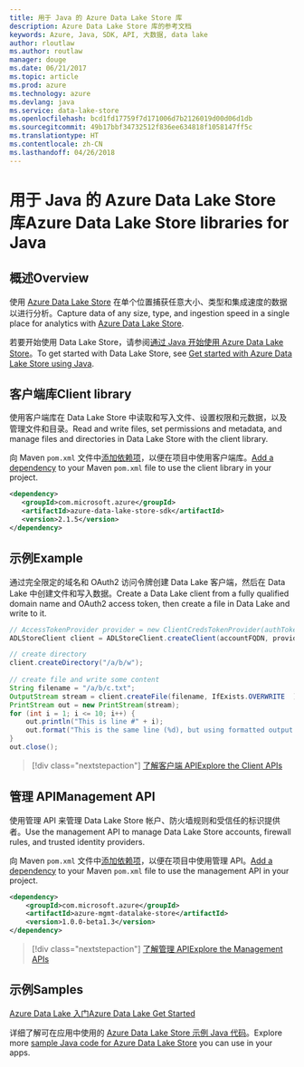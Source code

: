 ```yaml
---
title: 用于 Java 的 Azure Data Lake Store 库
description: Azure Data Lake Store 库的参考文档
keywords: Azure, Java, SDK, API, 大数据, data lake
author: rloutlaw
ms.author: routlaw
manager: douge
ms.date: 06/21/2017
ms.topic: article
ms.prod: azure
ms.technology: azure
ms.devlang: java
ms.service: data-lake-store
ms.openlocfilehash: bcd1fd17759f7d171006d7b2126019d00d06d1db
ms.sourcegitcommit: 49b17bbf34732512f836ee634818f1058147ff5c
ms.translationtype: HT
ms.contentlocale: zh-CN
ms.lasthandoff: 04/26/2018
---
```

# <a name="azure-data-lake-store-libraries-for-java"></a><span data-ttu-id="06fb7-104">用于 Java 的 Azure Data Lake Store 库</span><span class="sxs-lookup"><span data-stu-id="06fb7-104">Azure Data Lake Store libraries for Java</span></span>

## <a name="overview"></a><span data-ttu-id="06fb7-105">概述</span><span class="sxs-lookup"><span data-stu-id="06fb7-105">Overview</span></span>

<span data-ttu-id="06fb7-106">使用 [Azure Data Lake Store](/azure/data-lake-store/data-lake-store-overview) 在单个位置捕获任意大小、类型和集成速度的数据以进行分析。</span><span class="sxs-lookup"><span data-stu-id="06fb7-106">Capture data of any size, type, and ingestion speed in a single place for analytics with [Azure Data Lake Store](/azure/data-lake-store/data-lake-store-overview).</span></span>

<span data-ttu-id="06fb7-107">若要开始使用 Data Lake Store，请参阅[通过 Java 开始使用 Azure Data Lake Store](/azure/data-lake-store/data-lake-store-get-started-java-sdk)。</span><span class="sxs-lookup"><span data-stu-id="06fb7-107">To get started with Data Lake Store, see [Get started with Azure Data Lake Store using Java](/azure/data-lake-store/data-lake-store-get-started-java-sdk).</span></span>


## <a name="client-library"></a><span data-ttu-id="06fb7-108">客户端库</span><span class="sxs-lookup"><span data-stu-id="06fb7-108">Client library</span></span>

<span data-ttu-id="06fb7-109">使用客户端库在 Data Lake Store 中读取和写入文件、设置权限和元数据，以及管理文件和目录。</span><span class="sxs-lookup"><span data-stu-id="06fb7-109">Read and write files, set permissions and metadata, and manage files and directories in Data Lake Store with the client library.</span></span>

<span data-ttu-id="06fb7-110">向 Maven `pom.xml` 文件中[添加依赖项](https://maven.apache.org/guides/getting-started/index.html#How_do_I_use_external_dependencies)，以便在项目中使用客户端库。</span><span class="sxs-lookup"><span data-stu-id="06fb7-110">[Add a dependency](https://maven.apache.org/guides/getting-started/index.html#How_do_I_use_external_dependencies) to your Maven `pom.xml` file to use the client library in your project.</span></span>

```XML
<dependency>
   <groupId>com.microsoft.azure</groupId>
   <artifactId>azure-data-lake-store-sdk</artifactId>
   <version>2.1.5</version>
</dependency>
```   

## <a name="example"></a><span data-ttu-id="06fb7-111">示例</span><span class="sxs-lookup"><span data-stu-id="06fb7-111">Example</span></span>

<span data-ttu-id="06fb7-112">通过完全限定的域名和 OAuth2 访问令牌创建 Data Lake 客户端，然后在 Data Lake 中创建文件和写入数据。</span><span class="sxs-lookup"><span data-stu-id="06fb7-112">Create a Data Lake client from a fully qualified domain name and OAuth2 access token, then create a file in Data Lake and write to it.</span></span>

```java
// AccessTokenProvider provider = new ClientCredsTokenProvider(authTokenEndpoint, clientId, clientKey);
ADLStoreClient client = ADLStoreClient.createClient(accountFQDN, provider);

// create directory
client.createDirectory("/a/b/w");
        
// create file and write some content
String filename = "/a/b/c.txt";
OutputStream stream = client.createFile(filename, IfExists.OVERWRITE  );
PrintStream out = new PrintStream(stream);
for (int i = 1; i <= 10; i++) {
    out.println("This is line #" + i);
    out.format("This is the same line (%d), but using formatted output. %n", i);
}
out.close();
```

> [!div class="nextstepaction"]
> [<span data-ttu-id="06fb7-113">了解客户端 API</span><span class="sxs-lookup"><span data-stu-id="06fb7-113">Explore the Client APIs</span></span>](/java/api/overview/azure/datalakestore/client)


## <a name="management-api"></a><span data-ttu-id="06fb7-114">管理 API</span><span class="sxs-lookup"><span data-stu-id="06fb7-114">Management API</span></span>

<span data-ttu-id="06fb7-115">使用管理 API 来管理 Data Lake Store 帐户、防火墙规则和受信任的标识提供者。</span><span class="sxs-lookup"><span data-stu-id="06fb7-115">Use the management API to manage Data Lake Store accounts, firewall rules, and trusted identity providers.</span></span>

<span data-ttu-id="06fb7-116">向 Maven `pom.xml` 文件中[添加依赖项](https://maven.apache.org/guides/getting-started/index.html#How_do_I_use_external_dependencies)，以便在项目中使用管理 API。</span><span class="sxs-lookup"><span data-stu-id="06fb7-116">[Add a dependency](https://maven.apache.org/guides/getting-started/index.html#How_do_I_use_external_dependencies) to your Maven `pom.xml` file to use the management API in your project.</span></span>


```XML
<dependency>
    <groupId>com.microsoft.azure</groupId>
    <artifactId>azure-mgmt-datalake-store</artifactId>
    <version>1.0.0-beta1.3</version>
</dependency>
```

> [!div class="nextstepaction"]
> [<span data-ttu-id="06fb7-117">了解管理 API</span><span class="sxs-lookup"><span data-stu-id="06fb7-117">Explore the Management APIs</span></span>](/java/api/overview/azure/datalakestore/management)

## <a name="samples"></a><span data-ttu-id="06fb7-118">示例</span><span class="sxs-lookup"><span data-stu-id="06fb7-118">Samples</span></span>

<span data-ttu-id="06fb7-119">[Azure Data Lake 入门][1]</span><span class="sxs-lookup"><span data-stu-id="06fb7-119">[Azure Data Lake Get Started][1]</span></span> 

[1]: https://github.com/Azure-Samples/data-lake-store-java-upload-download-get-started

<span data-ttu-id="06fb7-120">详细了解可在应用中使用的 [Azure Data Lake Store 示例 Java 代码](https://azure.microsoft.com/resources/samples/?platform=java&term=lake)。</span><span class="sxs-lookup"><span data-stu-id="06fb7-120">Explore more [sample Java code for Azure Data Lake Store](https://azure.microsoft.com/resources/samples/?platform=java&term=lake) you can use in your apps.</span></span>

